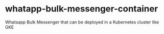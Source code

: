 # whatapp-bulk-messenger-container
Whatsapp Bulk Messenger that can be deployed in a Kubernetes cluster like GKE
